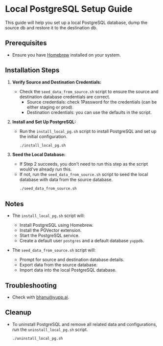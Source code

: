 # Local PostgreSQL Setup Guide

This guide will help you set up a local PostgreSQL database, dump the source db and restore it to the destination db.

## Prerequisites

- Ensure you have [Homebrew](https://brew.sh/) installed on your system.

## Installation Steps

1. **Verify Source and Destination Credentials:**
   - Check the `seed_data_from_source.sh` script to ensure the source and destination database credentials are correct.
     - Source credentials: check 1Password for the credentials (can be either staging or prod).
     - Destination credentials: you can use the defaults in the script.

2. **Install and Set Up PostgreSQL:**
   - Run the `install_local_pg.sh` script to install PostgreSQL and set up the initial configuration.
     ```sh
     ./install_local_pg.sh
     ```


3. **Seed the Local Database:**
   - If Step 2 succeeds, you don't need to run this step as the script would've already run this.
   - If not, run the `seed_data_from_source.sh` script to seed the local database with data from the source database.
     ```sh
     ./seed_data_from_source.sh
     ```

## Notes

- The `install_local_pg.sh` script will:
  - Install PostgreSQL using Homebrew.
  - Install the PGVector extension.
  - Start the PostgreSQL service.
  - Create a default user `postgres` and a default database `yuppdb`.

- The `seed_data_from_source.sh` script will:
  - Prompt for source and destination database details.
  - Export data from the source database.
  - Import data into the local PostgreSQL database.

## Troubleshooting

- Check with bhanu@yupp.ai.

## Cleanup

- To uninstall PostgreSQL and remove all related data and configurations, run the `uninstall_local_pg.sh` script.
  ```sh
  ./uninstall_local_pg.sh
  ```